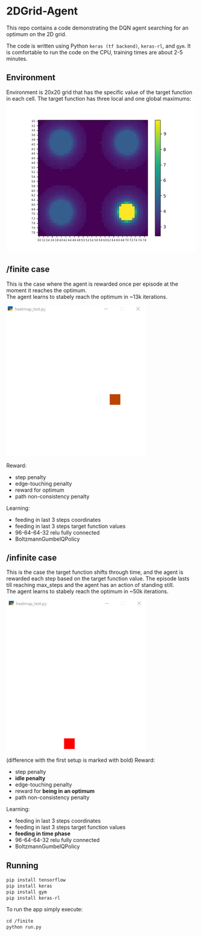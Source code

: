 # 2DGrid-Agent
This repo contains a code demonstrating the DQN agent searching for an optimum on the 2D grid.  

The code is written using Python `keras (tf backend)`, `keras-rl`, and `gym`. It is comfortable to run the code on the CPU, training times are about 2-5 minutes.

## Environment
Environment is 20x20 grid that has the specific value of the target function in each cell. The target function has three local and one global maximums:  
<img src="docs/images/optimum_map.jpg" alt="optimum_map" height="400"/>  

## /finite case
This is the case where the agent is rewarded once per episode at the moment it reaches the optimum.  
The agent learns to stabely reach the optimum in ~13k iterations.  

<img src="docs/images/run_finite.gif" alt="run_finite" height="400"/>

Reward:
* step penalty
* edge-touching penalty
* reward for optimum
* path non-consistency penalty

Learning:
* feeding in last 3 steps coordinates
* feeding in last 3 steps target function values
* 96-64-64-32 relu fully connected
* BoltzmannGumbelQPolicy

## /infinite case
This is the case the target function shifts through time, and the agent is rewarded each step based on the target function value. The episode lasts till reaching max_steps and the agent has an action of standing still.  
The agent learns to stabely reach the optimum in ~50k iterations.  

<img src="docs/images/run_infinite.gif" alt="run_infinite" height="400"/>

(difference with the first setup is marked with bold)
Reward:
* step penalty
* **idle penalty**
* edge-touching penalty
* reward for **being in an optimum**
* path non-consistency penalty

Learning:
* feeding in last 3 steps coordinates
* feeding in last 3 steps target function values
* **feeding in time phase**
* 96-64-64-32 relu fully connected
* BoltzmannGumbelQPolicy

## Running
```text
pip install tensorflow
pip install keras
pip install gym
pip install keras-rl
```

To run the app simply execute:
```text
cd /finite
python run.py
```